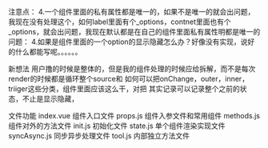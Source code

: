 注意点：
  4.一个组件里面的私有属性都是唯一的，如果不是唯一的就会出问题，我现在没有处理这个，如何label里面有个_options，contnet里面也有个_options，就会出问题，我现在默认都是在自己的组件里面私有属性明都是唯一的
问题：
  4.如果是组件里面的一个option的显示隐藏怎么办？好像没有实现，说好的什么都能写呢。。。。。。

新想法
用户撸的时候是整体的，但是我的组件处理的时候应给拆解，而不是每次render的时候都是循环整个source和
如何可以把onChange，outer，inner，triiger这些分类，组件里面应该这么干，对把
其实记录可以记录整个之前的状态，不止是显示隐藏，

文件功能
index.vue 组件入口文件
props.js 组件入参文件和常用组件
methods.js 组件对外的方法文件
init.js 初始化文件
state.js 单个组件渲染实现文件
syncAsync.js 同步异步处理文件
tool.js 内部独立方法文件
